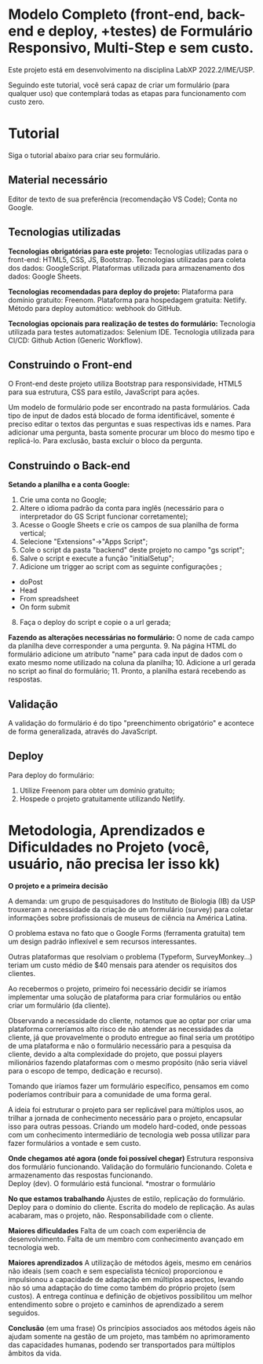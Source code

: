 # Modelo Completo (front-end, back-end e deploy, +testes) de Formulário Responsivo, Multi-Step e sem custo.

Este projeto está em desenvolvimento na disciplina LabXP 2022.2/IME/USP.

Seguindo este tutorial, você será capaz de criar um formulário (para qualquer uso) que contemplará todas as etapas para funcionamento com custo zero.

# Tutorial
Siga o tutorial abaixo para criar seu formulário.

##  Material necessário

Editor de texto de sua preferência (recomendação VS Code);
Conta no Google.

##  Tecnologias utilizadas

**Tecnologias obrigatórias para este projeto:**
Tecnologias utilizadas para o front-end: HTML5, CSS, JS, Bootstrap.
Tecnologias utilizadas para coleta dos dados: GoogleScript.
Plataformas utilizada para armazenamento dos dados: Google Sheets.

**Tecnologias recomendadas para deploy do projeto:**
Plataforma para domínio gratuito:  Freenom.
Plataforma para hospedagem gratuita: Netlify.
Método para deploy automático: webhook do GitHub.

**Tecnologias opcionais para realização de testes do formulário:**
Tecnologia utilizada para testes automatizados: Selenium IDE.
Tecnologia utilizada para CI/CD: Github Action (Generic Workflow).

## Construindo o Front-end

O Front-end deste projeto utiliza Bootstrap para responsividade, HTML5 para sua estrutura, CSS para estilo, JavaScript para ações. 

Um modelo de formulário pode ser encontrado na pasta formulários. Cada tipo de input de dados está blocado de forma identificável, somente é preciso editar o textos das perguntas e suas respectivas ids e names. Para adicionar uma pergunta, basta somente procurar um bloco do mesmo tipo e replicá-lo. Para exclusão, basta excluir o bloco da pergunta. 

## Construindo o Back-end

**Setando a planilha e a conta Google:** 
1. Crie uma conta no Google;
2. Altere o idioma padrão da conta para inglês (necessário para o interpretador do GS Script funcionar corretamente);
3. Acesse o Google Sheets e crie os campos de sua planilha de forma vertical;
4. Selecione "Extensions"->"Apps Script";
5. Cole o script  da pasta "backend" deste projeto no campo "gs script";
6. Salve o script e execute a função "initialSetup";
7. Adicione um trigger ao script com as seguinte configurações ;
-   doPost
-  Head
-  From spreadsheet
-  On form submit

8. Faça o deploy  do script e copie o a url gerada;

**Fazendo as alterações necessárias no formulário:** 
O nome de cada campo da planilha deve corresponder a uma pergunta.
	9. Na página HTML do formulário adicione um atributo "name" para cada input de dados com o exato mesmo nome utilizado na coluna da planilha;
	10. Adicione a url gerada no script ao final do formulário;
	11. Pronto, a planilha estará recebendo as respostas.

## Validação 
A validação do formulário é do tipo "preenchimento obrigatório" e acontece de forma generalizada, através do JavaScript.

## Deploy

Para deploy do formulário:
1. Utilize Freenom para obter um domínio gratuito;
2. Hospede o projeto gratuitamente utilizando Netlify.

# Metodologia, Aprendizados e Dificuldades no Projeto (você, usuário, não precisa ler isso kk)

**O projeto e a primeira decisão**

A demanda: um grupo de pesquisadores do Instituto de Biologia (IB) da USP trouxeram a necessidade da criação de um formulário (survey) para coletar informações sobre profissionais de museus de ciência na América Latina. 

O problema estava no fato que o Google Forms (ferramenta gratuita) tem um design  padrão inflexível e sem recursos interessantes.

Outras plataformas que resolviam o problema (Typeform, SurveyMonkey...) teriam um custo médio de $40 mensais para atender os requisitos dos clientes. 

Ao recebermos o projeto, primeiro foi necessário decidir se iríamos implementar uma solução de plataforma para criar formulários ou então criar um formulário (da cliente). 

Observando a necessidade do cliente, notamos que ao optar por criar uma plataforma correríamos alto risco de não atender as necessidades da cliente, já que provavelmente o produto entregue ao final seria um protótipo de uma plataforma e não o formulário necessário para a pesquisa da cliente, devido a alta complexidade do projeto, que possui players milionários fazendo plataformas com o mesmo propósito (não seria viável para o escopo de tempo, dedicação e recurso).

Tomando que iríamos fazer um formulário específico, pensamos em como poderíamos contribuir para a comunidade de uma forma geral. 

A ideia foi estruturar o projeto para ser replicável para múltiplos usos, ao trilhar a jornada de conhecimento necessário para o projeto, encapsular isso para outras pessoas. Criando um modelo hard-coded, onde pessoas com um conhecimento intermediário de tecnologia web possa utilizar para fazer formulários a vontade e sem custo. 

**Onde chegamos até agora (onde foi possível chegar)**
Estrutura responsiva dos formulário funcionando.
Validação do formulário funcionando.
Coleta e armazenamento das respostas funcionando.  
Deploy (dev).
O formulário está funcional.
*mostrar o formulário

**No que estamos trabalhando** 
Ajustes de estilo, replicação do formulário. 
Deploy para o domínio do cliente.
Escrita do modelo de replicação. 
 As aulas acabaram, mas o projeto, não. Responsabilidade com o cliente. 

**Maiores dificuldades**
Falta de um coach com experiência de desenvolvimento. 
Falta de um membro com conhecimento avançado em tecnologia web. 

**Maiores aprendizados**
A utilização de métodos ágeis, mesmo em cenários não ideais (sem coach e sem especialista técnico) proporcionou e impulsionou a capacidade de adaptação em múltiplos aspectos, levando não só uma adaptação do time como também do próprio projeto (sem custos). 
A entrega contínua e definição de objetivos possibilitou um melhor entendimento sobre o projeto e caminhos de aprendizado a serem seguidos.

**Conclusão** (em uma frase)
Os princípios associados aos métodos ágeis não ajudam somente na gestão de um projeto, mas também no aprimoramento das capacidades humanas, podendo ser transportados para múltiplos âmbitos da vida. 
